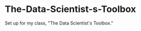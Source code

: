 The-Data-Scientist-s-Toolbox
============================

Set up for my class, "The Data Scientist's Toolbox."
